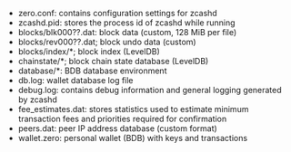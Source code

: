 * zero.conf: contains configuration settings for zcashd
* zcashd.pid: stores the process id of zcashd while running
* blocks/blk000??.dat: block data (custom, 128 MiB per file)
* blocks/rev000??.dat; block undo data (custom)
* blocks/index/*; block index (LevelDB)
* chainstate/*; block chain state database (LevelDB)
* database/*: BDB database environment
* db.log: wallet database log file
* debug.log: contains debug information and general logging generated by zcashd
* fee_estimates.dat: stores statistics used to estimate minimum transaction fees and priorities required for confirmation
* peers.dat: peer IP address database (custom format)
* wallet.zero: personal wallet (BDB) with keys and transactions
